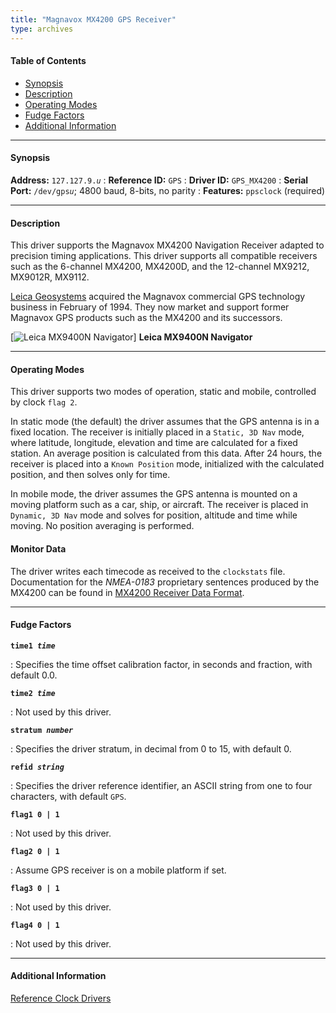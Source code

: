 ```yaml
---
title: "Magnavox MX4200 GPS Receiver"
type: archives
---
```


#### Table of Contents

*   [Synopsis](/documentation/drivers/driver9/#synopsis)
*   [Description](/documentation/drivers/driver9/#description)
*   [Operating Modes](/documentation/drivers/driver9/#operating-modes)
*   [Fudge Factors](/documentation/drivers/driver9/#fudge-factors)
*   [Additional Information](/documentation/drivers/driver9/#additional-information)

* * *

#### Synopsis

**Address:** <code>127.127.9._u_</code>
: **Reference ID:** `GPS`
: **Driver ID:** `GPS_MX4200`
: **Serial Port:** <code>/dev/gps*u*</code>; 4800 baud, 8-bits, no parity
: **Features:** `ppsclock` (required)

* * *

#### Description

This driver supports the Magnavox MX4200 Navigation Receiver adapted to precision timing applications. This driver supports all compatible receivers such as the 6-channel MX4200, MX4200D, and the 12-channel MX9212, MX9012R, MX9112.

[Leica Geosystems](http://www.leica.kiev.ua/) acquired the Magnavox commercial GPS technology business in February of 1994. They now market and support former Magnavox GPS products such as the MX4200 and its successors.

[![Leica MX9400N Navigator](/documentation/pic/9400n.webp)]
**Leica MX9400N Navigator**

* * *

#### Operating Modes

This driver supports two modes of operation, static and mobile, controlled by clock `flag 2`.

In static mode (the default) the driver assumes that the GPS antenna is in a fixed location. The receiver is initially placed in a `Static, 3D Nav` mode, where latitude, longitude, elevation and time are calculated for a fixed station. An average position is calculated from this data. After 24 hours, the receiver is placed into a `Known Position` mode, initialized with the calculated position, and then solves only for time.

In mobile mode, the driver assumes the GPS antenna is mounted on a moving platform such as a car, ship, or aircraft. The receiver is placed in `Dynamic, 3D Nav` mode and solves for position, altitude and time while moving. No position averaging is performed.

#### Monitor Data

The driver writes each timecode as received to the `clockstats` file. Documentation for the <cite>NMEA-0183</cite> proprietary sentences produced by the MX4200 can be found in [MX4200 Receiver Data Format](/documentation/drivers/mx4200data/).

* * *

#### Fudge Factors

<code>**time1 _time_**</code>

: Specifies the time offset calibration factor, in seconds and fraction, with default 0.0.

<code>**time2 _time_**</code>

: Not used by this driver.

<code>**stratum _number_**</code>

: Specifies the driver stratum, in decimal from 0 to 15, with default 0.

<code>**refid _string_**</code>

: Specifies the driver reference identifier, an ASCII string from one to four characters, with default `GPS`.

<code>**flag1 0 | 1**</code>

: Not used by this driver.

<code>**flag2 0 | 1**</code>

: Assume GPS receiver is on a mobile platform if set.

<code>**flag3 0 | 1**</code>

: Not used by this driver.

<code>**flag4 0 | 1**</code>

: Not used by this driver.

* * *

#### Additional Information

[Reference Clock Drivers](/documentation/4.2.8-series/refclock/)